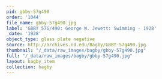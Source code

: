 ```yaml
---
pid: gbby-57g490
order: '1044'
file_name: gbby-57g490.jpg
label: 'GBBY 57G/490: George W. Jewett: Swimming - 1928'
_date: '1928'
object_type: glass plate negative
source: http://archives.nd.edu/Bagby/GBBY-57g490.jpg
thumbnail: "/_data/raw_images/bagby/gbby-57g490.jpg"
full: "/_data/raw_images/bagby/gbby-57g490.jpg"
layout: bagby_item
collection: bagby
---
```

